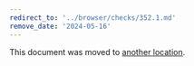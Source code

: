 ```yaml
---
redirect_to: '../browser/checks/352.1.md'
remove_date: '2024-05-16'
---
```


This document was moved to [another location](../browser/checks/352.1.md).

<!-- This redirect file can be deleted after 2024-05-16. -->
<!-- Redirects that point to other docs in the same project expire in three months. -->
<!-- Redirects that point to docs in a different project or site (for example, link is not relative and starts with `https:`) expire in one year. -->
<!-- Before deletion, see: https://docs.gitlab.com/ee/development/documentation/redirects.html -->

